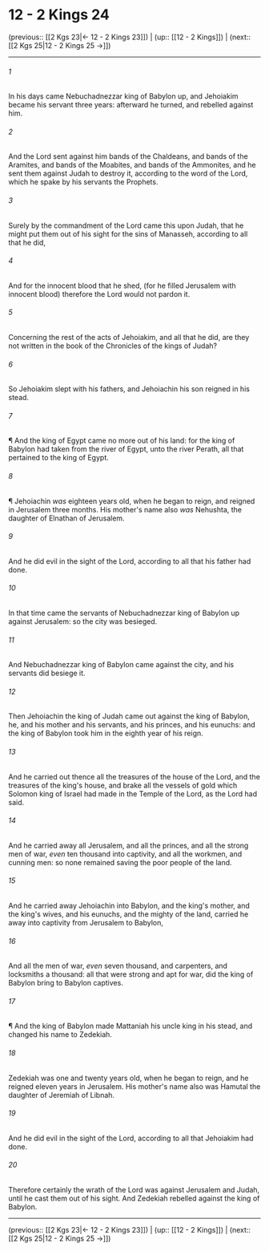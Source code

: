 # 12 - 2 Kings 24

(previous:: [[2 Kgs 23|← 12 - 2 Kings 23]]) | (up:: [[12 - 2 Kings]]) | (next:: [[2 Kgs 25|12 - 2 Kings 25 →]])

***


###### 1 
In his days came Nebuchadnezzar king of Babylon up, and Jehoiakim became his servant three years: afterward he turned, and rebelled against him. 

###### 2 
And the Lord sent against him bands of the Chaldeans, and bands of the Aramites, and bands of the Moabites, and bands of the Ammonites, and he sent them against Judah to destroy it, according to the word of the Lord, which he spake by his servants the Prophets. 

###### 3 
Surely by the commandment of the Lord came this upon Judah, that he might put them out of his sight for the sins of Manasseh, according to all that he did, 

###### 4 
And for the innocent blood that he shed, (for he filled Jerusalem with innocent blood) therefore the Lord would not pardon it. 

###### 5 
Concerning the rest of the acts of Jehoiakim, and all that he did, are they not written in the book of the Chronicles of the kings of Judah? 

###### 6 
So Jehoiakim slept with his fathers, and Jehoiachin his son reigned in his stead. 

###### 7 
¶ And the king of Egypt came no more out of his land: for the king of Babylon had taken from the river of Egypt, unto the river Perath, all that pertained to the king of Egypt. 

###### 8 
¶ Jehoiachin _was_ eighteen years old, when he began to reign, and reigned in Jerusalem three months. His mother's name also _was_ Nehushta, the daughter of Elnathan of Jerusalem. 

###### 9 
And he did evil in the sight of the Lord, according to all that his father had done. 

###### 10 
In that time came the servants of Nebuchadnezzar king of Babylon up against Jerusalem: so the city was besieged. 

###### 11 
And Nebuchadnezzar king of Babylon came against the city, and his servants did besiege it. 

###### 12 
Then Jehoiachin the king of Judah came out against the king of Babylon, he, and his mother and his servants, and his princes, and his eunuchs: and the king of Babylon took him in the eighth year of his reign. 

###### 13 
And he carried out thence all the treasures of the house of the Lord, and the treasures of the king's house, and brake all the vessels of gold which Solomon king of Israel had made in the Temple of the Lord, as the Lord had said. 

###### 14 
And he carried away all Jerusalem, and all the princes, and all the strong men of war, _even_ ten thousand into captivity, and all the workmen, and cunning men: so none remained saving the poor people of the land. 

###### 15 
And he carried away Jehoiachin into Babylon, and the king's mother, and the king's wives, and his eunuchs, and the mighty of the land, carried he away into captivity from Jerusalem to Babylon, 

###### 16 
And all the men of war, _even_ seven thousand, and carpenters, and locksmiths a thousand: all that were strong and apt for war, did the king of Babylon bring to Babylon captives. 

###### 17 
¶ And the king of Babylon made Mattaniah his uncle king in his stead, and changed his name to Zedekiah. 

###### 18 
Zedekiah was one and twenty years old, when he began to reign, and he reigned eleven years in Jerusalem. His mother's name also was Hamutal the daughter of Jeremiah of Libnah. 

###### 19 
And he did evil in the sight of the Lord, according to all that Jehoiakim had done. 

###### 20 
Therefore certainly the wrath of the Lord was against Jerusalem and Judah, until he cast them out of his sight. And Zedekiah rebelled against the king of Babylon.

***

(previous:: [[2 Kgs 23|← 12 - 2 Kings 23]]) | (up:: [[12 - 2 Kings]]) | (next:: [[2 Kgs 25|12 - 2 Kings 25 →]])
